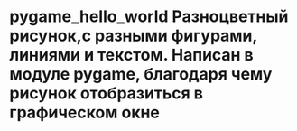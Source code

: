 # pygame_hello_world Разноцветный рисунок,с разными фигурами, линиями и текстом. Написан в модуле pygame, благодаря чему рисунок отобразиться в графическом окне
